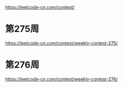 https://leetcode-cn.com/contest/


# 第275周
https://leetcode-cn.com/contest/weekly-contest-275/

# 第276周
https://leetcode-cn.com/contest/weekly-contest-276/